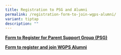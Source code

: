 ```yaml
---
title: Registration to PSG and Alumni
permalink: /registration-form-to-join-wgps-alumni/
variant: tiptap
description: ""
---
```

<p><strong><a href="https://docs.google.com/forms/d/e/1FAIpQLScYCWVpbTuo5y8twcJJnxUhCTlbLCVXISki_8GYJbizF8DOGA/viewform" rel="noopener noreferrer nofollow" target="_blank"><u>Form to Register for Parent Support Group (PSG)</u></a></strong>
</p>
<p></p>
<p><strong><a href="https://form.gov.sg/668b3efb3226d60dfa955e03" rel="noopener noreferrer nofollow" target="_blank"><u>Form to register and join WGPS Alumni</u></a></strong>
</p>